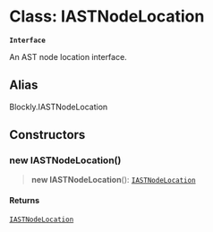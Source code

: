 # Class: IASTNodeLocation

**`Interface`**

An AST node location interface.

## Alias

Blockly.IASTNodeLocation

## Constructors

### new IASTNodeLocation()

> **new IASTNodeLocation**(): [`IASTNodeLocation`](IASTNodeLocation.md)

#### Returns

[`IASTNodeLocation`](IASTNodeLocation.md)
